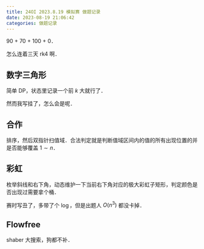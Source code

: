 ```yaml
---
title: 24OI 2023.8.19 模拟赛 做题记录
date: 2023-08-19 21:06:42
categories: 做题记录
---
```


90 + 70 + 100 + 0．

怎么连着三天 rk4 啊．

<!-- more -->

## 数字三角形

简单 DP，状态里记录一个前 $k$ 大就行了．

然而我写挂了，怎么会是呢．

## 合作

排序，然后双指针扫值域．合法判定就是判断值域区间内的值的所有出现位置的并是否能够覆盖 $1 \sim n$．

## 彩虹

枚举斜线和右下角，动态维护一下当前右下角对应的极大彩虹子矩形，判定颜色是否出现过需要拿个桶．

赛时写丑了，多带了个 $\log$，但是出题人 $O(n^3)$ 都没卡掉．

## Flowfree

shaber 大搜索，狗都不补．
